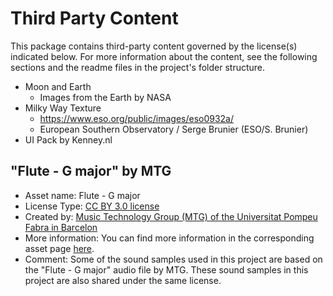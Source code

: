 # Third Party Content

This package contains third-party content governed by the license(s) indicated below. For more information about the content, see the following sections and the readme files in the project's folder structure.

- Moon and Earth
  - Images from the Earth by NASA
- Milky Way Texture
  - https://www.eso.org/public/images/eso0932a/
  - European Southern Observatory / Serge Brunier (ESO/S. Brunier)
- UI Pack by Kenney.nl

## "Flute - G major" by MTG 

- Asset name: Flute - G major
- License Type: [CC BY 3.0 license](https://creativecommons.org/licenses/by/3.0/)
- Created by: [Music Technology Group (MTG) of the Universitat Pompeu Fabra in Barcelon](https://freesound.org/people/MTG/)
- More information: You can find more information in the corresponding asset page [here](https://freesound.org/people/MTG/sounds/354688/).
- Comment: Some of the sound samples used in this project are based on the "Flute - G major" audio file by MTG. These sound samples in this project are also shared under the same license.
